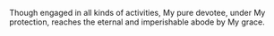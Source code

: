 Though engaged in all kinds of activities, My pure devotee, under My protection, reaches the eternal and imperishable abode by My grace.